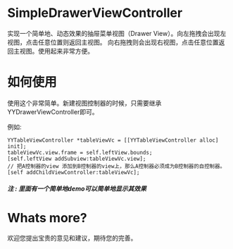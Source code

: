 # SimpleDrawerViewController
实现一个简单地、动态效果的抽屉菜单视图（Drawer View）。向左拖拽会出现左视图，点击任意位置则返回主视图。 向右拖拽则会出现右视图，点击任意位置返回主视图。使用起来非常方便。

# 如何使用
使用这个非常简单。新建视图控制器的时候，只需要继承YYDrawerViewController即可。

例如:

    YYTableViewController *tableViewVc = [[YYTableViewController alloc] init];
    tableViewVc.view.frame = self.leftView.bounds;
    [self.leftView addSubview:tableViewVc.view];
    // 把A控制器的view 添加到B控制器的view上，那么A控制器必须成为B控制器的自控制器。
    [self addChildViewController:tableViewVc];
   
##### 注 : 里面有一个简单地demo可以简单地显示其效果    
    
# Whats more?
欢迎您提出宝贵的意见和建议，期待您的完善。